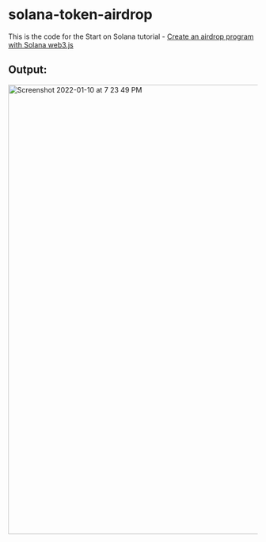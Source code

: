 # solana-token-airdrop

This is the code for the Start on Solana tutorial - [Create an airdrop program with Solana web3.js](https://openquest.xyz/quest/create-an-airdrop-program-with-solana-web3.js)

## Output:
<img width="909" alt="Screenshot 2022-01-10 at 7 23 49 PM" src="https://user-images.githubusercontent.com/85821373/148777539-1a4abc0e-3b14-45fb-95ce-eb885f11a12f.png">
